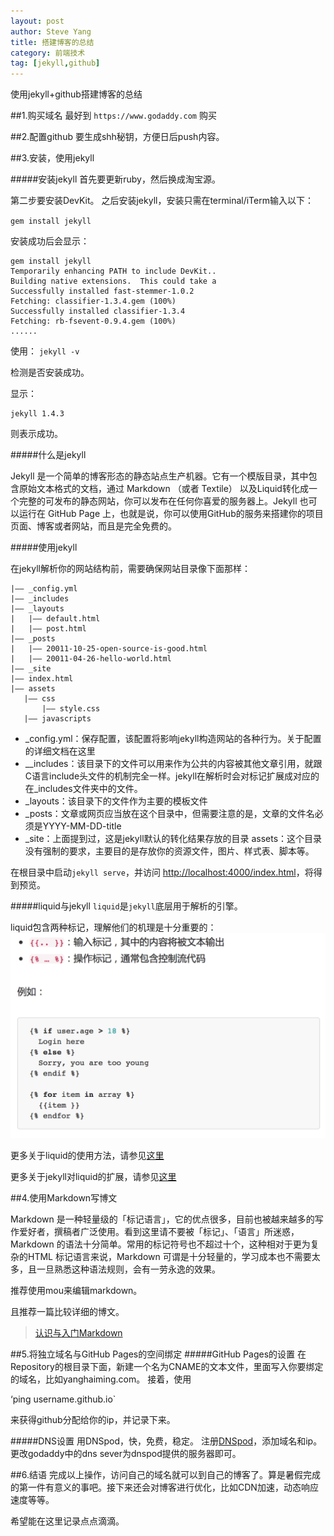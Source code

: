 ```yaml
---
layout: post
author: Steve Yang
title: 搭建博客的总结
category: 前端技术
tag: [jekyll,github]
---
```


使用jekyll+github搭建博客的总结

##1.购买域名
最好到
`https://www.godaddy.com`
购买

##2.配置github
要生成shh秘钥，方便日后push内容。

##3.安装，使用jekyll

#####安装jekyll
首先要更新ruby，然后换成淘宝源。

第二步要安装DevKit。
之后安装jekyll，安装只需在terminal/iTerm输入以下：

`gem install jekyll`

安装成功后会显示：

```
gem install jekyll
Temporarily enhancing PATH to include DevKit..
Building native extensions.  This could take a
Successfully installed fast-stemmer-1.0.2
Fetching: classifier-1.3.4.gem (100%)
Successfully installed classifier-1.3.4
Fetching: rb-fsevent-0.9.4.gem (100%)
......
```

使用：
`jekyll -v`

检测是否安装成功。

显示：
```
jekyll 1.4.3
```

则表示成功。


#####什么是jekyll

Jekyll 是一个简单的博客形态的静态站点生产机器。它有一个模版目录，其中包含原始文本格式的文档，通过 Markdown （或者 Textile） 以及Liquid转化成一个完整的可发布的静态网站，你可以发布在任何你喜爱的服务器上。Jekyll 也可以运行在 GitHub Page 上，也就是说，你可以使用GitHub的服务来搭建你的项目页面、博客或者网站，而且是完全免费的。

#####使用jekyll

在jekyll解析你的网站结构前，需要确保网站目录像下面那样：

```
|—— _config.yml
|—— _includes
|—— _layouts
|   |—— default.html
|   |—— post.html
|—— _posts
|   |—— 20011-10-25-open-source-is-good.html
|   |—— 20011-04-26-hello-world.html
|—— _site
|—— index.html
|—— assets
   |—— css
       |—— style.css
   |—— javascripts

```
* _config.yml：保存配置，该配置将影响jekyll构造网站的各种行为。关于配置的详细文档在这里
* __includes：该目录下的文件可以用来作为公共的内容被其他文章引用，就跟C语言include头文件的机制完全一样。jekyll在解析时会对标记扩展成对应的在_includes文件夹中的文件。
* _layouts：该目录下的文件作为主要的模板文件
* _posts：文章或网页应当放在这个目录中，但需要注意的是，文章的文件名必须是YYYY-MM-DD-title
* _site：上面提到过，这是jekyll默认的转化结果存放的目录
assets：这个目录没有强制的要求，主要目的是存放你的资源文件，图片、样式表、脚本等。

在根目录中启动`jekyll serve`，并访问
[http://localhost:4000/index.html](http://localhost:4000/index.html)，将得到预览。

#####liquid与jekyll
`liquid`是`jekyll`底层用于解析的引擎。

liquid包含两种标记，理解他们的机理是十分重要的：
![搞不懂转义，只能截图了。](/public/img/1.png)

更多关于liquid的使用方法，请参见[这里](https://github.com/Shopify/liquid/wiki/Liquid-for-Designers)

更多关于jekyll对liquid的扩展，请参见[这里](http://jekyll.bootcss.com)

##4.使用Markdown写博文

Markdown 是一种轻量级的「标记语言」，它的优点很多，目前也被越来越多的写作爱好者，撰稿者广泛使用。看到这里请不要被「标记」、「语言」所迷惑，Markdown 的语法十分简单。常用的标记符号也不超过十个，这种相对于更为复杂的HTML 标记语言来说，Markdown 可谓是十分轻量的，学习成本也不需要太多，且一旦熟悉这种语法规则，会有一劳永逸的效果。

推荐使用mou来编辑markdown。

且推荐一篇比较详细的博文。
>[认识与入门Markdown](http://sspai.com/25137)

##5.将独立域名与GitHub Pages的空间绑定
#####GitHub Pages的设置
在Repository的根目录下面，新建一个名为CNAME的文本文件，里面写入你要绑定的域名，比如yanghaiming.com。
接着，使用

‘ping username.github.io`

来获得github分配给你的ip，并记录下来。

#####DNS设置
用DNSpod，快，免费，稳定。
注册[DNSpod](https://www.dnspod.cn)，添加域名和ip。
更改godaddy中的dns sever为dnspod提供的服务器即可。


##6.结语
  完成以上操作，访问自己的域名就可以到自己的博客了。算是暑假完成的第一件有意义的事吧。接下来还会对博客进行优化，比如CDN加速，动态响应速度等等。

希望能在这里记录点点滴滴。